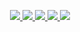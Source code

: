 

<p align="center">
  <a href="https://adelbertusshop.myspreadshop.pl/" target="_blank">
    <img src="https://img.shields.io/badge/Odwiedź%20Sklep-000000?style=for-the-badge&logo=shopify&logoColor=white" />
  </a>
  <a href="mailto:mielniczukgrzegosz774@gmail.com">
    <img src="https://img.shields.io/badge/Kontakt-EA4335?style=for-the-badge&logo=gmail&logoColor=white" />
  </a>
  <a href="https://www.facebook.com/share/1GyrZjmqQ1/" target="_blank">
    <img src="https://img.shields.io/badge/Facebook-1877F2?style=for-the-badge&logo=facebook&logoColor=white" />
  </a>
  <a href="https://www.instagram.com/mielniczukgrzegosz74/profilecard/?igsh=MXg1dWMycDBjeTlpYw==" target="_blank">
    <img src="https://img.shields.io/badge/Instagram-E4405F?style=for-the-badge&logo=instagram&logoColor=white" />
  </a>
  <a href="https://www.tiktok.com/@ja.jestem3?_t=ZN-8xPwC4GFImd&_r=1" target="_blank">
    <img src="https://img.shields.io/badge/TikTok-000000?style=for-the-badge&logo=tiktok&logoColor=white" />
  </a>
</p>
